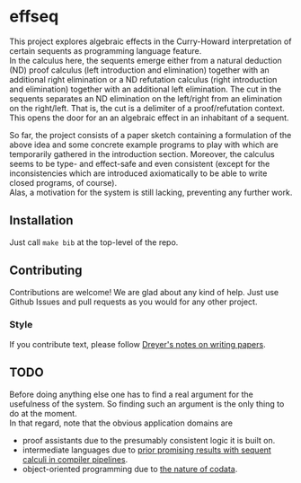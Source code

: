 # effseq

This project explores algebraic effects in the Curry-Howard interpretation of certain sequents as programming language feature.\
In the calculus here, the sequents emerge either from a natural deduction (ND) proof calculus (left introduction and elimination) together with an additional right elimination or a ND refutation calculus (right introduction and elimination) together with an additional left elimination.
The cut in the sequents separates an ND elimination on the left/right from an elimination on the right/left.
That is, the cut is a delimiter of a proof/refutation context.
This opens the door for an an algebraic effect in an inhabitant of a sequent.

So far, the project consists of a paper sketch containing a formulation of the above idea and some concrete example programs to play with which are temporarily gathered in the introduction section.
Moreover, the calculus seems to be type- and effect-safe and even consistent (except for the inconsistencies which are introduced axiomatically to be able to write closed programs, of course).\
Alas, a motivation for the system is still lacking, preventing any further work.

## Installation

Just call `make bib` at the top-level of the repo.

## Contributing

Contributions are welcome!
We are glad about any kind of help.
Just use Github Issues and pull requests as you would for any other project.

### Style

If you contribute text, please follow [Dreyer's notes on writing papers](https://people.mpi-sws.org/~dreyer/talks/talk-plmw16.pdf).

## TODO

Before doing anything else one has to find a real argument for the usefulness of the system.
So finding such an argument is the only thing to do at the moment.\
In that regard, note that the obvious application domains are
- proof assistants due to the presumably consistent logic it is built on.
- intermediate languages due to [prior promising results with sequent calculi in compiler pipelines](https://www.microsoft.com/en-us/research/wp-content/uploads/2016/04/sequent-calculus-icfp16.pdf).
- object-oriented programming due to [the nature of codata](https://blog.shtsoft.eu/2022/11/25/mot-oop.html).

